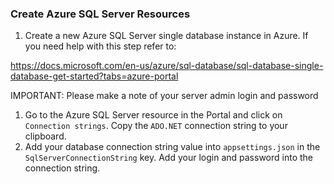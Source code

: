 ### Create Azure SQL Server Resources

1. Create a new Azure SQL Server single database instance in Azure. If you need help with this step refer to:

https://docs.microsoft.com/en-us/azure/sql-database/sql-database-single-database-get-started?tabs=azure-portal

IMPORTANT: Please make a note of your server admin login and password

1. Go to the Azure SQL Server resource in the Portal and click on `Connection strings`. Copy the `ADO.NET` connection string to your clipboard.
1. Add your database connection string value into `appsettings.json` in the `SqlServerConnectionString` key. 
Add your login and password into the connection string.